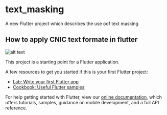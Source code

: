 # text_masking

A new Flutter project which describes the use oof text masking

## How to apply CNIC text formate in flutter
![alt text](https://github.com/bilalsaeedjh/TextMasking/blob/master/lib/TextMaskGif.png?raw=true)

This project is a starting point for a Flutter application.

A few resources to get you started if this is your first Flutter project:

- [Lab: Write your first Flutter app](https://flutter.dev/docs/get-started/codelab)
- [Cookbook: Useful Flutter samples](https://flutter.dev/docs/cookbook)

For help getting started with Flutter, view our
[online documentation](https://flutter.dev/docs), which offers tutorials,
samples, guidance on mobile development, and a full API reference.
